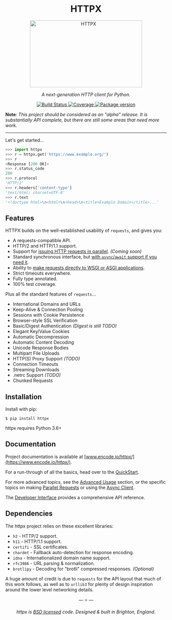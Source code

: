 <h1 align="center">HTTPX</h1>

<p align="center">
  <img width="350" height="208" src="https://raw.githubusercontent.com/encode/httpx/master/docs/img/logo.jpg" alt='HTTPX'>
</p>

<p align="center"><em>A next-generation HTTP client for Python.</em></p>

<p align="center">
<a href="https://travis-ci.org/encode/httpx">
    <img src="https://travis-ci.org/encode/httpx.svg?branch=master" alt="Build Status">
</a>
<a href="https://codecov.io/gh/encode/httpx">
    <img src="https://codecov.io/gh/encode/httpx/branch/master/graph/badge.svg" alt="Coverage">
</a>
<a href="https://pypi.org/project/httpx/">
    <img src="https://badge.fury.io/py/httpx.svg" alt="Package version">
</a>
</p>

**Note**: *This project should be considered as an "alpha" release. It is substantially API complete, but there are still some areas that need more work.*

---

Let's get started...

```python
>>> import httpx
>>> r = httpx.get('https://www.example.org/')
>>> r
<Response [200 OK]>
>>> r.status_code
200
>>> r.protocol
'HTTP/2'
>>> r.headers['content-type']
'text/html; charset=UTF-8'
>>> r.text
'<!doctype html>\n<html>\n<head>\n<title>Example Domain</title>...'
```

## Features

HTTPX builds on the well-established usability of `requests`, and gives you:

* A requests-compatible API.
* HTTP/2 and HTTP/1.1 support.
* Support for [issuing HTTP requests in parallel](https://www.encode.io/httpx/parallel/). *(Coming soon)*
* Standard synchronous interface, but [with `async`/`await` support if you need it](https://www.encode.io/httpx/async/).
* Ability to [make requests directly to WSGI or ASGI applications](https://www.encode.io/httpx/advanced/#calling-into-python-web-apps).
* Strict timeouts everywhere.
* Fully type annotated.
* 100% test coverage.

Plus all the standard features of `requests`...

* International Domains and URLs
* Keep-Alive & Connection Pooling
* Sessions with Cookie Persistence
* Browser-style SSL Verification
* Basic/Digest Authentication *(Digest is still TODO)*
* Elegant Key/Value Cookies
* Automatic Decompression
* Automatic Content Decoding
* Unicode Response Bodies
* Multipart File Uploads
* HTTP(S) Proxy Support *(TODO)*
* Connection Timeouts
* Streaming Downloads
* .netrc Support *(TODO)*
* Chunked Requests

## Installation

Install with pip:

```shell
$ pip install httpx
```

httpx requires Python 3.6+

## Documentation

Project documentation is available at [www.encode.io/httpx/](https://www.encode.io/httpx/).

For a run-through of all the basics, head over to the [QuickStart](https://www.encode.io/httpx/quickstart/).

For more advanced topics, see the [Advanced Usage](https://www.encode.io/httpx/advanced/) section, or
the specific topics on making [Parallel Requests](https://www.encode.io/httpx/parallel/) or using the
[Async Client](https://www.encode.io/httpx/async/).

The [Developer Interface](https://www.encode.io/httpx/api/) provides a comprehensive API reference.

## Dependencies

The httpx project relies on these excellent libraries:

* `h2` - HTTP/2 support.
* `h11` - HTTP/1.1 support.
* `certifi` - SSL certificates.
* `chardet` - Fallback auto-detection for response encoding.
* `idna` - Internationalized domain name support.
* `rfc3986` - URL parsing & normalization.
* `brotlipy` - Decoding for "brotli" compressed responses. *(Optional)*

A huge amount of credit is due to `requests` for the API layout that
much of this work follows, as well as to `urllib3` for plenty of design
inspiration around the lower level networking details.

<p align="center">&mdash; ⭐️ &mdash;</p>
<p align="center"><i>httpx is <a href="https://github.com/encode/httpx/blob/master/LICENSE.md">BSD licensed</a> code. Designed & built in Brighton, England.</i></p>
